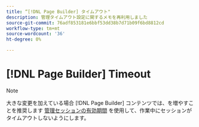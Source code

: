 ```yaml
---
title: “[!DNL Page Builder] タイムアウト"
description: 管理タイムアウト設定に関するメモを再利用しました
source-git-commit: 76adf853181e6bbf53dd38b7d71b09f6bd8812cd
workflow-type: tm+mt
source-wordcount: '36'
ht-degree: 0%

---
```


# [!DNL Page Builder] Timeout

>[!NOTE]
>
>大きな変更を加えている場合 [!DNL Page Builder] コンテンツでは、を増やすことを推奨します [管理セッションの有効期間](../systems/security-admin.md) を使用して、作業中にセッションがタイムアウトしないようにします。
